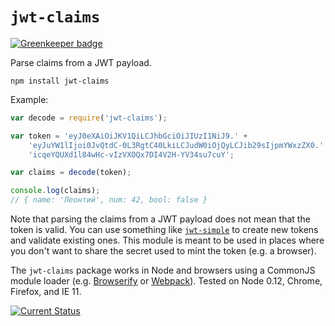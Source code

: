 # `jwt-claims`

[![Greenkeeper badge](https://badges.greenkeeper.io/tschaub/jwt-claims.svg)](https://greenkeeper.io/)

Parse claims from a JWT payload.

    npm install jwt-claims

Example:

```js
var decode = require('jwt-claims');

var token = 'eyJ0eXAiOiJKV1QiLCJhbGciOiJIUzI1NiJ9.' +
    'eyJuYW1lIjoi0JvQtdC-0L3RgtC40LkiLCJudW0iOjQyLCJib29sIjpmYWxzZX0.' +
    'icqeYQUXd1l84wHc-vIzVXOQx7DI4V2H-YV34su7cuY';

var claims = decode(token);

console.log(claims);
// { name: 'Леонтий', num: 42, bool: false }
```

Note that parsing the claims from a JWT payload does not mean that the token is valid.  You can use something like [`jwt-simple`](https://www.npmjs.com/package/jwt-simple) to create new tokens and validate existing ones.  This module is meant to be used in places where you don't want to share the secret used to mint the token (e.g. a browser).

The `jwt-claims` package works in Node and browsers using a CommonJS module loader (e.g. [Browserify](http://browserify.org/) or [Webpack](http://webpack.github.io/)).  Tested on Node 0.12, Chrome, Firefox, and IE 11.

[![Current Status](https://secure.travis-ci.org/tschaub/jwt-claims.svg?branch=master)](https://travis-ci.org/tschaub/jwt-claims)
